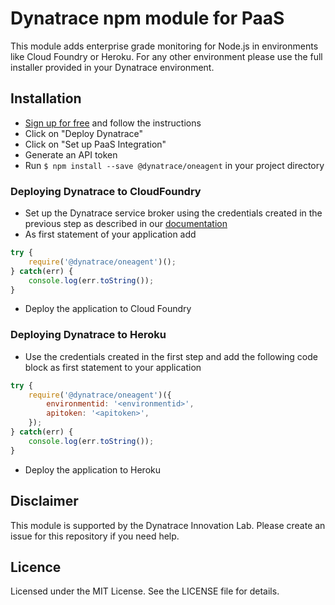 # Dynatrace npm module for PaaS

This module adds enterprise grade monitoring for Node.js in environments like Cloud Foundry or Heroku.
For any other environment please use the full installer provided in your Dynatrace environment.

## Installation
* [Sign up for free](https://www.dynatrace.com/trial/) and follow the instructions
* Click on "Deploy Dynatrace"
* Click on "Set up PaaS Integration"
* Generate an API token
* Run `$ npm install --save @dynatrace/oneagent` in your project directory

### Deploying Dynatrace to CloudFoundry
* Set up the Dynatrace service broker using the credentials created in the previous step as described in our [documentation](https://help.dynatrace.com/monitor-paas-environments/cloudfoundry/how-do-i-monitor-cloudfoundry/)
* As first statement of your application add 
```js
try {
    require('@dynatrace/oneagent')();
} catch(err) {
    console.log(err.toString());
}
```
* Deploy the application to Cloud Foundry

### Deploying Dynatrace to Heroku
* Use the credentials created in the first step and add the following code block as first statement to your application

```js
try {
    require('@dynatrace/oneagent')({
        environmentid: '<environmentid>',
        apitoken: '<apitoken>',
    });
} catch(err) {
    console.log(err.toString());
}
```

* Deploy the application to Heroku

## Disclaimer
This module is supported by the Dynatrace Innovation Lab.
Please create an issue for this repository if you need help.

## Licence
Licensed under the MIT License. See the LICENSE file for details.
